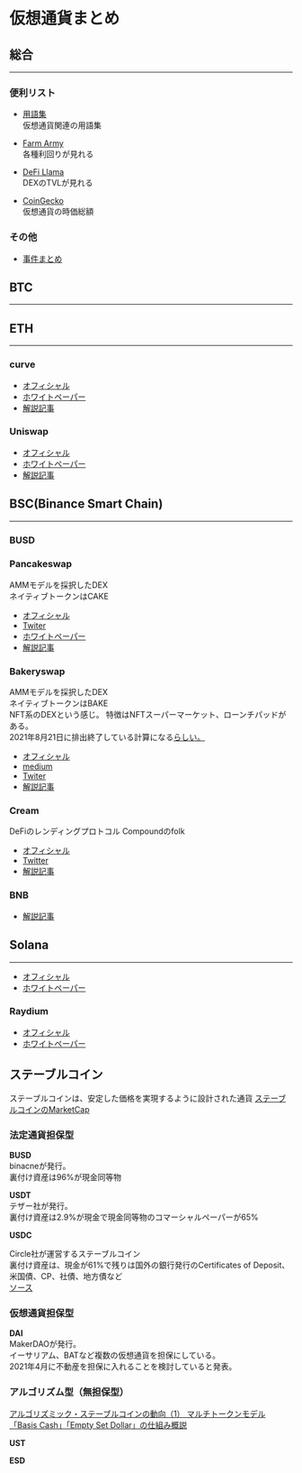 # 仮想通貨まとめ

## 総合

---

### 便利リスト

- [用語集](/words/index.html)  
仮想通貨関連の用語集

- [Farm Army](https://farm.army/farm-pools)  
各種利回りが見れる

- [DeFi Llama](https://defillama.com)  
DEXのTVLが見れる

- [CoinGecko](https://www.coingecko.com/ja)  
仮想通貨の時価総額

### その他

- [事件まとめ](/incident/index.html)

## BTC

---

## ETH

---

### curve

- [オフィシャル](https://curve.fi)
- [ホワイトペーパー](https://curve.fi/whitepaper)
- [解説記事](https://note.com/funpg/n/nd4926c777f05)

### Uniswap

- [オフィシャル](https://uniswap.org)
- [ホワイトペーパー](https://uniswap.org/whitepaper.pdf)
- [解説記事](https://fisco.jp/media/uniswap-about/)


## BSC(Binance Smart Chain)

---

### BUSD

### Pancakeswap

AMMモデルを採択したDEX  
ネイティブトークンはCAKE  

- [オフィシャル](https://pancakeswap.finance)
- [Twiter](https://twitter.com/pancakeswap)
- [ホワイトペーパー](https://docs.pancakeswap.finance/roadmap)
- [解説記事](https://fisco.jp/media/pancakeswap-about/)

### Bakeryswap

AMMモデルを採択したDEX  
ネイティブトークンはBAKE  
NFT系のDEXという感じ。 
特徴はNFTスーパーマーケット、ローンチパッドがある。  
2021年8月21日に排出終了している計算になる[らしい。](https://bakeryswap.net/bake-onomics-emissions/)

- [オフィシャル](https://www.bakeryswap.org/#/home)
- [medium](https://bakeryswap.medium.com)
- [Twiter](https://twitter.com/bakery_swap)
- [解説記事](https://academy.binance.com/ja/articles/your-guide-to-bakeryswap)

### Cream

DeFiのレンディングプロトコル
Compoundのfolk

- [オフィシャル](https://app.cream.finance)
- [Twitter](https://twitter.com/creamdotfinance)
- [解説記事](https://3mikan.com/archives/1172)

### BNB

- [解説記事](https://fisco.jp/media/bnb-about/)


## Solana

---

- [オフィシャル](https://solana.com/)
- [ホワイトペーパー](https://solana.com/solana-whitepaper.pdf)

### Raydium

- [オフィシャル](https://raydium.io)
- [ホワイトペーパー](https://raydium.io/Raydium-Litepaper.pdf)

## ステーブルコイン

ステーブルコインは、安定した価格を実現するように設計された通貨
[ステーブルコインのMarketCap](https://coinmarketcap.com/ja/view/stablecoin/)

### 法定通貨担保型

**BUSD**  
binacneが発行。  
裏付け資産は96%が現金同等物

**USDT**  
テザー社が発行。  
裏付け資産は2.9%が現金で現金同等物のコマーシャルペーパーが65%


**USDC**

Circle社が運営するステーブルコイン  
裏付け資産は、現金が61%で残りは国外の銀行発行のCertificates of Deposit、米国債、CP、社債、地方債など  
[ソース](https://internet.watch.impress.co.jp/docs/column/blockchaincourse/1340679.html)

### 仮想通貨担保型

**DAI**  
MakerDAOが発行。  
イーサリアム、BATなど複数の仮想通貨を担保にしている。  
2021年4月に不動産を担保に入れることを検討していると発表。


### アルゴリズム型（無担保型）
[アルゴリズミック・ステーブルコインの動向（1） マルチトークンモデル「Basis Cash」「Empty Set Dollar」の仕組み概説](https://hashhub-research.com/articles/2021-01-07-about-basis-cash-and-empty-set-dollar)

**UST**


**ESD**

